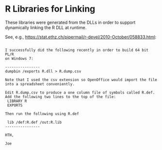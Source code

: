 
R Libraries for Linking
=======================

These libraries were generated from the DLLs in order to support dynamically
linking the R DLL at runtime.

See, e.g., https://stat.ethz.ch/pipermail/r-devel/2010-October/058833.html:

```

I successfully did the following recently in order to build 64 bit PL/R
on Windows 7:

----------------
dumpbin /exports R.dll > R.dump.csv

Note that I used the csv extension so OpenOffice would import the file
into a spreadsheet conveniently.

Edit R.dump.csv to produce a one column file of symbols called R.def.
Add the following two lines to the top of the file:
 LIBRARY R
 EXPORTS

Then run the following using R.def

 lib /def:R.def /out:R.lib
----------------

HTH,

Joe

```
